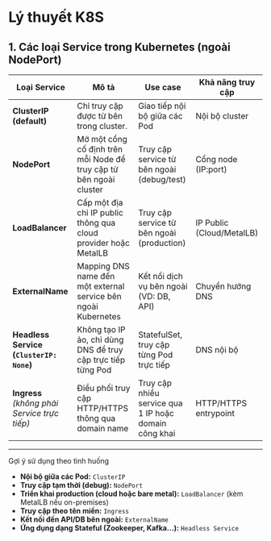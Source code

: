 # Lý thuyết K8S

## 1. Các loại Service trong Kubernetes (ngoài NodePort)

| **Loại Service**                             | **Mô tả**                                                                 | **Use case**                                         | **Khả năng truy cập**            |
|---------------------------------------------|---------------------------------------------------------------------------|------------------------------------------------------|----------------------------------|
| **ClusterIP (default)**                     | Chỉ truy cập được từ bên trong cluster.                                  | Giao tiếp nội bộ giữa các Pod                        | Nội bộ cluster                   |
| **NodePort**                                | Mở một cổng cố định trên mỗi Node để truy cập từ bên ngoài cluster        | Truy cập service từ bên ngoài (debug/test)           | Cổng node (IP:port)              |
| **LoadBalancer**                            | Cấp một địa chỉ IP public thông qua cloud provider hoặc MetalLB          | Truy cập service từ bên ngoài (production)           | IP Public (Cloud/MetalLB)        |
| **ExternalName**                            | Mapping DNS name đến một external service bên ngoài Kubernetes            | Kết nối dịch vụ bên ngoài (VD: DB, API)              | Chuyển hướng DNS                 |
| **Headless Service (`ClusterIP: None`)**    | Không tạo IP ảo, chỉ dùng DNS để truy cập trực tiếp từng Pod              | StatefulSet, truy cập từng Pod trực tiếp             | DNS nội bộ                       |
| **Ingress** *(không phải Service trực tiếp)* | Điều phối truy cập HTTP/HTTPS thông qua domain name                       | Truy cập nhiều service qua 1 IP hoặc domain công khai | HTTP/HTTPS entrypoint           |

---

Gợi ý sử dụng theo tình huống

- **Nội bộ giữa các Pod:** `ClusterIP`
- **Truy cập tạm thời (debug):** `NodePort`
- **Triển khai production (cloud hoặc bare metal):** `LoadBalancer` (kèm MetalLB nếu on-premises)
- **Truy cập theo tên miền:** `Ingress`
- **Kết nối đến API/DB bên ngoài:** `ExternalName`
- **Ứng dụng dạng Stateful (Zookeeper, Kafka…):** `Headless Service`
